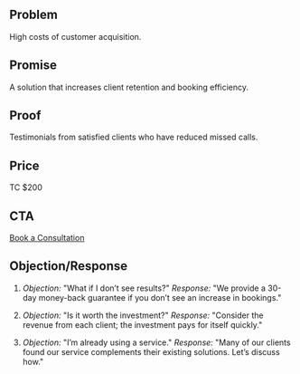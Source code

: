 ## Problem
High costs of customer acquisition.

## Promise
A solution that increases client retention and booking efficiency.

## Proof
Testimonials from satisfied clients who have reduced missed calls.

## Price
TC $200

## CTA
[Book a Consultation]({TC_LINK})

## Objection/Response
1. _Objection:_ "What if I don’t see results?"
   _Response:_ "We provide a 30-day money-back guarantee if you don’t see an increase in bookings."

2. _Objection:_ "Is it worth the investment?"
   _Response:_ "Consider the revenue from each client; the investment pays for itself quickly."

3. _Objection:_ "I’m already using a service."
   _Response:_ "Many of our clients found our service complements their existing solutions. Let’s discuss how."
